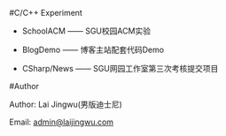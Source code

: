 #C/C++ Experiment

- SchoolACM —— SGU校园ACM实验

- BlogDemo —— 博客主站配套代码Demo

- CSharp/News —— SGU网园工作室第三次考核提交项目

#Author

Author: Lai Jingwu(男版迪士尼)

Email: admin@laijingwu.com
